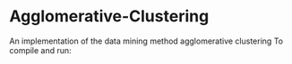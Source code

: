 # Agglomerative-Clustering
An implementation of the data mining method agglomerative clustering
To compile and run: 
